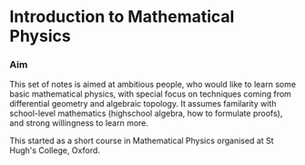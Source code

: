 # Introduction to Mathematical Physics

### Aim
This set of notes is aimed at ambitious people, who would like to learn some basic mathematical physics, with special focus on techniques coming from differential geometry and algebraic topology. It assumes familarity with school-level mathematics (highschool algebra, how to formulate proofs), and strong willingness to learn more.

This started as a short course in Mathematical Physics organised at St Hugh's College, Oxford.
